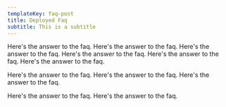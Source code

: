 ```yaml
---
templateKey: faq-post
title: Deployed Faq
subtitle: This is a subtitle
---
```

Here's the answer to the faq. Here's the answer to the faq. Here's the answer to the faq. Here's the answer to the faq. Here's the answer to the faq. Here's the answer to the faq. 



Here's the answer to the faq. Here's the answer to the faq. Here's the answer to the faq. 

Here's the answer to the faq. Here's the answer to the faq.
